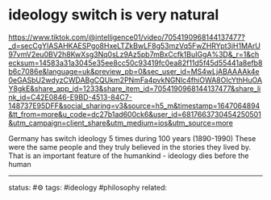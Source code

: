 # ideology switch is very natural

https://www.tiktok.com/@intelligence01/video/7054190968144137477?_d=secCgYIASAHKAESPgo8HxeLTZkBwLF8g53mzVq5FwZHRYpt3jH1MArU97vmV2eu0BV2h8KwXsg3Nq0sLz9Az5pb7mBxCcfk1BuIGgA%3D&_r=1&checksum=14583a31a3045e35ee8cc50c93419fc0ea82f11d5f45d55441a8efb8b6c7086e&language=uk&preview_pb=0&sec_user_id=MS4wLjABAAAAk4e0eGASbU2wdyzCWDABgCQUkm2PNmFa4pvkNGNlc4fhiOWA8OIcYthHuOAY8gkE&share_app_id=1233&share_item_id=7054190968144137477&share_link_id=C42E0846-E9BD-4513-84C7-148737E95DFF&social_sharing=v3&source=h5_m&timestamp=1647064894&tt_from=more&u_code=dc27b1ad600ck6&user_id=6817663730454250501&utm_campaign=client_share&utm_medium=ios&utm_source=more

Germany has switch ideology 5 times during 100 years (1890-1990)
These were the same people and they truly believed in the stories they lived by.
That is an important feature of the humankind - ideology dies before the human


---
status: #⚙️ 
tags: #ideology #philosophy 
related: 